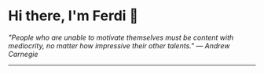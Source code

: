 <h1>Hi there, I'm Ferdi 👋</h1>

<p><em>
  "People who are unable to motivate themselves must be content with mediocrity, no matter how impressive their other talents." — Andrew Carnegie
</em></p>

---
